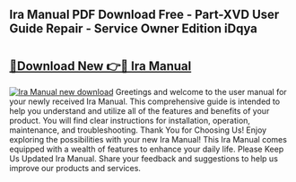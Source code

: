 ## Ira Manual PDF Download Free - Part-XVD User Guide Repair - Service Owner Edition iDqya

# <h2><a href="http://bc14575.oget.top/?id=Ira+Manual">🔗Download New 👉🔴 Ira Manual</a></h2>

[![Ira Manual new download](https://i.imgur.com/5g1atiW.png)](http://bc14575.oget.top/?id=Ira+Manual)
Greetings and welcome to the user manual for your newly received Ira Manual. This comprehensive guide is intended to help you understand and utilize all of the features and benefits of your product. You will find clear instructions for installation, operation, maintenance, and troubleshooting. Thank You for Choosing Us! Enjoy exploring the possibilities with your new Ira Manual! This Ira Manual comes equipped with a wealth of features to enhance your daily life. Please Keep Us Updated Ira Manual. Share your feedback and suggestions to help us improve our products and services.
